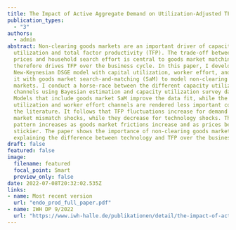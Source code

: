 ```yaml
---
title: The Impact of Active Aggregate Demand on Utilization-Adjusted TFP
publication_types:
  - "3"
authors:
  - admin
abstract: Non-clearing goods markets are an important driver of capacity
  utilization and total factor productivity (TFP). The trade-off between goods
  prices and household search effort is central to goods market matching and
  therefore drives TFP over the business cycle. In this paper, I develop a
  New-Keynesian DSGE model with capital utilization, worker effort, and expand
  it with goods market search-and-matching (SaM) to model non-clearing goods
  markets. I conduct a horse-race between the different capacity utilization
  channels using Bayesian estimation and capacity utilization survey data.
  Models that include goods market SaM improve the data fit, while the capital
  utilization and worker effort channels are rendered less important compared to
  the literature. It follows that TFP fluctuations increase for demand and goods
  market mismatch shocks, while they decrease for technology shocks. This
  pattern increases as goods market frictions increase and as prices become
  stickier. The paper shows the importance of non-clearing goods markets in
  explaining the difference between technology and TFP over the business cycle.
draft: false
featured: false
image:
  filename: featured
  focal_point: Smart
  preview_only: false
date: 2022-07-08T20:32:02.535Z
links:
- name: Most recent version
  url: "endo_prod_full_paper.pdf"
- name: IWH DP 9/2022
  url: "https://www.iwh-halle.de/publikationen/detail/the-impact-of-active-aggregate-demand-on-utilisation-adjusted-tfp/"
---
```

